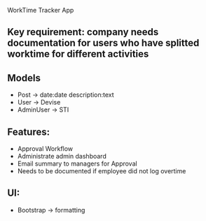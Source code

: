 WorkTime Tracker App

## Key requirement: company needs documentation for users who have splitted worktime for different activities

## Models
- Post -> date:date description:text
- User -> Devise
- AdminUser -> STI

## Features:

- Approval Workflow
- Administrate admin dashboard
- Email summary to managers for Approval
- Needs to be documented if employee did not log overtime

## UI:
- Bootstrap -> formatting
